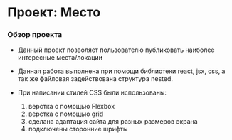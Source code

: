 # Проект: Место

### Обзор проекта

* Данный проект позволяет пользователю публиковать наиболее интересные места/локации

* Данная работа выполнена при помощи библиотеки react, jsx, css, а так же файловая задействована структура nested.

* При написании стилей CSS были использованы:

  1. верстка с помощью Flexbox
  2. верстка с помощью grid
  3. сделана адаптация сайта для разных размеров экрана
  4. подключены сторонние шрифты
